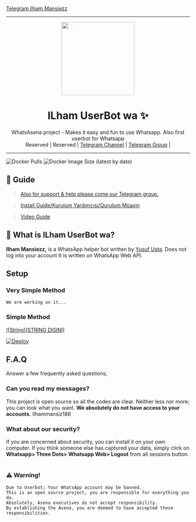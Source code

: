 [Telegram Ilham Mansiezz](https://t.me/bismillahselaluadaa)

----

<div align="center">
  <img src="https://telegra.ph/file/213efb74da866d568cd98.jpg" width="200" height="200">
  <h1>ILham UserBot wa ✨</h1>
</div>
<p align="center">
    WhatsAsena project - Makes it easy and fun to use Whatsapp. Also first userbot for Whatsapp
    <br>
        Reserved |
        Reserved |
        <a href="https://t.me/gabutttttttttttttttttttttttttt">Telegram Channel</a> |
        <a href="https://t.me/gabutttttttttttttttttttttttttt">Telegram Group</a> |
    <br>
</p>

----
![Docker Pulls](https://telegra.ph/file/213efb74da866d568cd98.jpg) ![Docker Image Size (latest by date)](https://telegra.ph/file/213efb74da866d568cd98.jpg)

## 📢 Guide
> [Also for support & help please come our Telegram group.](https://t.me/gabutttttttttttttttttttttttttt)

> [Install Guide/Kurulum Yardımcısı/Qurulum Müavin](https://github.com/Quiec/WhatsAsena/wiki)

> [Video Guide](https://www.youtube.com/watch?v=029KmetlKPU)

## 🔎 What is ILham UserBot wa?
**Ilham Mansiezz,** is a WhatsApp helper bot written by [Yusuf Usta](https://github.com/Quiec). Does not log into your account It is written on WhatsApp Web API.

## Setup
### Very Simple Method
`We are working on it...`

### Simple Method
[![String](STRING DISINI)](https://repl.it/@Ilhammansiz188/whatsasena-2#index.js)

[![Deploy](https://img.shields.io/badge/Deploy%20To%20Heroku-blue?style=flat&logo=heroku)](https://heroku.com/deploy?template=https://github.com/Ilhammansiz188/UserBot-Whatsaapp-ilham)


## F.A.Q
Answer a few frequently asked questions;
### Can you read my messages?
This project is open source so all the codes are clear. Neither less nor more; you can look what you want. **We absolutely do not have access to your accounts.**
Ilhammansiz188
### What about our security?
If you are concerned about security, you can install it on your own computer. If you think someone else has captured your data, simply click on **Whatsapp> Three Dots> Whatsapp Web> Logout** from all sessions button.

#
##
### ⚠️ Warning! 
```
Due to Userbot; Your WhatsApp account may be banned.
This is an open source project, you are responsible for everything you do. 
Absolutely, Asena executives do not accept responsibility.
By establishing the Asena, you are deemed to have accepted these responsibilities.
```

